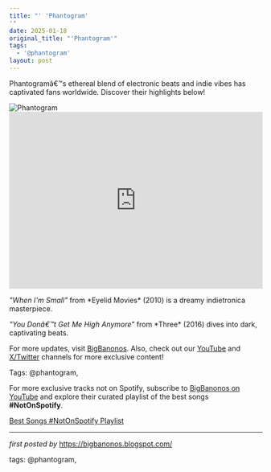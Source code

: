 ```yaml
---
title: "' 'Phantogram'
'"
date: 2025-01-18
original_title: "'Phantogram'"
tags:
  - '@phantogram'
layout: post
---
```

<!--Introductory Text-->
<p >Phantogramâ€™s ethereal blend of electronic beats and indie vibes has captivated fans worldwide. Discover their highlights below!</p> <!--Featured Image-->
<div > <img alt="Phantogram" src="https://indeflagration.fr/wp-content/uploads/2016/04/Phantogram-Interview-Indeflagration.jpg" />
</div> <!--Spotify Playlist Embed-->
<div > <iframe allow="autoplay; clipboard-write; encrypted-media; fullscreen; picture-in-picture" allowfullscreen="" frameborder="0" height="352" loading="lazy" src="https://open.spotify.com/embed/playlist/5OFGaUjr3D1FOoTJiNzBls?utm_source=generator" width="100%"></iframe>
</div> <!--Song Information-->
<div > <p><em>"When I'm Small"</em> from *Eyelid Movies* (2010) is a dreamy indietronica masterpiece.</p> <p><em>"You Donâ€™t Get Me High Anymore"</em> from *Three* (2016) dives into dark, captivating beats.</p>
</div> <!--Footer Links-->
<div > <p>For more updates, visit <a href="https://bigbanonos.blogspot.com/" target="_blank">BigBanonos</a>. Also, check out our <a href="https://www.youtube.com/@BigBanonos" target="_blank">YouTube</a> and <a href="https://x.com/bigbanonos" target="_blank">X/Twitter</a> channels for more exclusive content!</p>
</div> <!--Tags-->
<p>Tags: @phantogram,</p>


<!--Subscribe and Playlist Links-->
<div>
    <p>For more exclusive tracks not on Spotify, subscribe to <a href="https://www.youtube.com/@BigBanonos" target="_blank">BigBanonos on YouTube</a> and explore their curated playlist of the best songs <strong>#NotOnSpotify</strong>.</p>
    <p><a href="https://www.youtube.com/playlist?list=PLtuNtuTatqI0kFahUCbtbfenC_ET5O_tr" target="_blank">Best Songs #NotOnSpotify Playlist<br /></a></p></div>

<hr />

<p><em>first posted by</em> <a href="https://bigbanonos.blogspot.com/" rel="noopener" target="_new">https://bigbanonos.blogspot.com/</a></p>

<p>tags: @phantogram,</p>
